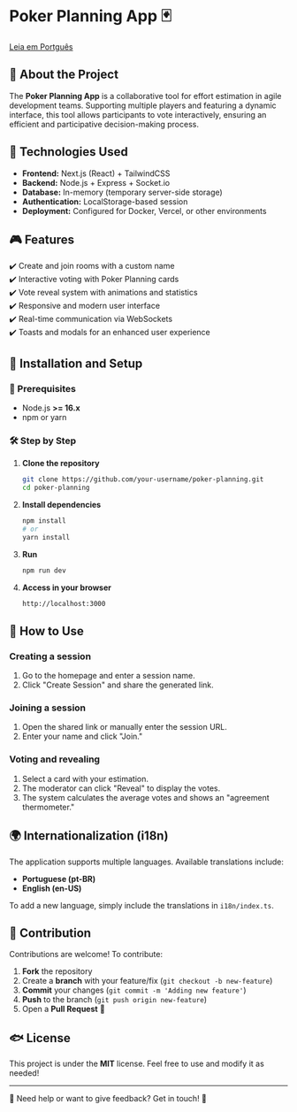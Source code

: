 # Poker Planning App 🃏

[Leia em Portguês](./LEIAME.md)

## 📌 About the Project

The **Poker Planning App** is a collaborative tool for effort estimation in agile development teams. Supporting multiple players and featuring a dynamic interface, this tool allows participants to vote interactively, ensuring an efficient and participative decision-making process.

## 🚀 Technologies Used

- **Frontend:** Next.js (React) + TailwindCSS  
- **Backend:** Node.js + Express + Socket.io  
- **Database:** In-memory (temporary server-side storage)  
- **Authentication:** LocalStorage-based session  
- **Deployment:** Configured for Docker, Vercel, or other environments  

## 🎮 Features

✔️ Create and join rooms with a custom name  
✔️ Interactive voting with Poker Planning cards  
✔️ Vote reveal system with animations and statistics  
✔️ Responsive and modern user interface  
✔️ Real-time communication via WebSockets  
✔️ Toasts and modals for an enhanced user experience  

## 👥 Installation and Setup

### 🔧 Prerequisites

- Node.js **>= 16.x**  
- npm or yarn  

### 🛠️ Step by Step

1. **Clone the repository**  
   ```sh
   git clone https://github.com/your-username/poker-planning.git
   cd poker-planning
   ```
2. **Install dependencies**  
   ```sh
   npm install
   # or
   yarn install
   ```
3. **Run**  
   ```sh
   npm run dev
   ```
4. **Access in your browser**  
   ```sh
   http://localhost:3000
   ```

## 🎲 How to Use

### Creating a session

1. Go to the homepage and enter a session name.  
2. Click "Create Session" and share the generated link.  

### Joining a session

1. Open the shared link or manually enter the session URL.  
2. Enter your name and click "Join."  

### Voting and revealing

1. Select a card with your estimation.  
2. The moderator can click "Reveal" to display the votes.  
3. The system calculates the average votes and shows an "agreement thermometer."  

## 🌍 Internationalization (i18n)

The application supports multiple languages. Available translations include:

- **Portuguese (pt-BR)**  
- **English (en-US)**  

To add a new language, simply include the translations in `i18n/index.ts`.

## 🤝 Contribution

Contributions are welcome! To contribute:

1. **Fork** the repository  
2. Create a **branch** with your feature/fix (`git checkout -b new-feature`)  
3. **Commit** your changes (`git commit -m 'Adding new feature'`)  
4. **Push** to the branch (`git push origin new-feature`)  
5. Open a **Pull Request** 🚀  

## 🐟 License

This project is under the **MIT** license. Feel free to use and modify it as needed!

---

🌟 Need help or want to give feedback? Get in touch! 🚀

